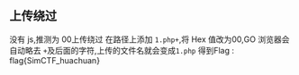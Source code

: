 ## 上传绕过

没有 js,推测为 00上传绕过 
在路径上添加 `1.php+`,将 Hex 值改为00,GO 
浏览器会自动略去 `+`及后面的字符,上传的文件名就会变成`1.php`
得到Flag : flag{SimCTF_huachuan}
<!--stackedit_data:
eyJoaXN0b3J5IjpbLTExNjgyOTc2MDBdfQ==
-->
